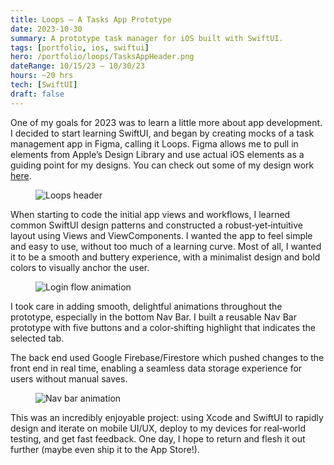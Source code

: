 ```yaml
---
title: Loops — A Tasks App Prototype
date: 2023-10-30
summary: A prototype task manager for iOS built with SwiftUI.
tags: [portfolio, ios, swiftui]
hero: /portfolio/loops/TasksAppHeader.png
dateRange: 10/15/23 – 10/30/23
hours: ~20 hrs
tech: [SwiftUI]
draft: false
---
```


One of my goals for 2023 was to learn a little more about app development. I decided to start learning SwiftUI, and began by creating mocks of a task management app in Figma, calling it Loops. Figma allows me to pull in elements from Apple’s Design Library and use actual iOS elements as a guiding point for my designs. You can check out some of my design work [here](https://www.figma.com/file/qb3i6FxWQej7b8aC4lMtl1/Tasks-App?type=design&node-id=0-1&mode=design).

<figure class="pin full">
  <img src="/portfolio/loops/TasksAppHeader.png" alt="Loops header" loading="lazy" decoding="async" />
</figure>

When starting to code the initial app views and workflows, I learned common SwiftUI design patterns and constructed a robust‑yet‑intuitive layout using Views and ViewComponents. I wanted the app to feel simple and easy to use, without too much of a learning curve. Most of all, I wanted it to be a smooth and buttery experience, with a minimalist design and bold colors to visually anchor the user.

<figure class="pin pin-left">
  <img src="/portfolio/loops/TasksLoginPage.gif" alt="Login flow animation" loading="lazy" decoding="async" />
</figure>

I took care in adding smooth, delightful animations throughout the prototype, especially in the bottom Nav Bar. I built a reusable Nav Bar prototype with five buttons and a color‑shifting highlight that indicates the selected tab.

The back end used Google Firebase/Firestore which pushed changes to the front end in real time, enabling a seamless data storage experience for users without manual saves.

<figure class="pin pin-right">
  <img src="/portfolio/loops/TasksNavBar.gif" alt="Nav bar animation" loading="lazy" decoding="async" />
</figure>

This was an incredibly enjoyable project: using Xcode and SwiftUI to rapidly design and iterate on mobile UI/UX, deploy to my devices for real‑world testing, and get fast feedback. One day, I hope to return and flesh it out further (maybe even ship it to the App Store!).


